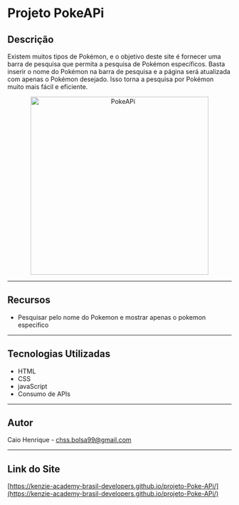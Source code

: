 

# Projeto PokeAPi

## Descrição
Existem muitos tipos de Pokémon, e o objetivo deste site é fornecer uma barra de pesquisa que permita a pesquisa de 
Pokémon específicos. Basta inserir o nome do Pokémon na barra de pesquisa e a página será atualizada com apenas o 
Pokémon desejado. Isso torna a pesquisa por Pokémon muito mais fácil e eficiente.

<p align="center">
  <img src="https://th.bing.com/th/id/R.6cfb64fd58fe9def25e74a0a18b4090f?rik=P3D6g4OlHmA74w&pid=ImgRaw&r=0" alt="PokeAPi" width="400">
</p>

---

## Recursos

- Pesquisar pelo nome do Pokemon e mostrar apenas o pokemon especifico

---

## Tecnologias Utilizadas

- HTML
- CSS
- javaScript
- Consumo de APIs
---

## Autor

Caio Henrique - [chss.bolsa99@gmail.com](mailto:chss.bolsa99@gmail.com)

---
## Link do Site

[https://kenzie-academy-brasil-developers.github.io/projeto-Poke-APi/](https://kenzie-academy-brasil-developers.github.io/projeto-Poke-APi/)
